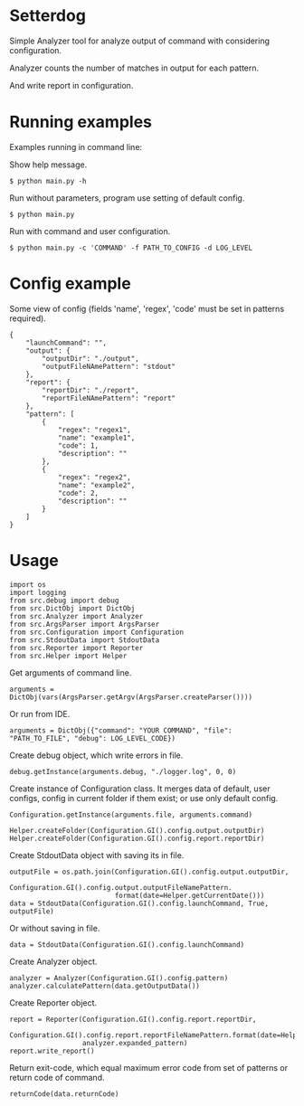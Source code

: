 # Setterdog

Simple Analyzer tool for analyze output of command with considering configuration.

Analyzer counts the number of matches in output for each pattern.

And write report in configuration.

# Running examples

Examples running in command line:

Show help message.
```
$ python main.py -h
```
Run without parameters, program use setting of default config.
```
$ python main.py
```
Run with command and user configuration.
```
$ python main.py -c 'COMMAND' -f PATH_TO_CONFIG -d LOG_LEVEL
```

# Config example

Some view of config (fields 'name', 'regex', 'code' must be set in patterns required).
```
{
    "launchCommand": "",
    "output": {
        "outputDir": "./output",
        "outputFileNAmePattern": "stdout"
    },
    "report": {
        "reportDir": "./report",
        "reportFileNAmePattern": "report"
    },
    "pattern": [
        {
            "regex": "regex1",
            "name": "example1",
            "code": 1,
            "description": ""
        },
        {
            "regex": "regex2",
            "name": "example2",
            "code": 2,
            "description": ""
        }
    ]
}
```

# Usage
```
import os
import logging
from src.debug import debug
from src.DictObj import DictObj
from src.Analyzer import Analyzer
from src.ArgsParser import ArgsParser
from src.Configuration import Configuration
from src.StdoutData import StdoutData
from src.Reporter import Reporter
from src.Helper import Helper
```
Get arguments of command line.
```
arguments = DictObj(vars(ArgsParser.getArgv(ArgsParser.createParser())))
```
Or run from IDE.
```
arguments = DictObj({"command": "YOUR COMMAND", "file": "PATH_TO_FILE", "debug": LOG_LEVEL_CODE})
```
Create debug object, which write errors in file.
```
debug.getInstance(arguments.debug, "./logger.log", 0, 0)
```
Create instance of Configuration class.
It merges data of default, user configs, config in current folder if them exist; or use only default config.
```
Configuration.getInstance(arguments.file, arguments.command)
```
```
Helper.createFolder(Configuration.GI().config.output.outputDir)
Helper.createFolder(Configuration.GI().config.report.reportDir)
```
Create StdoutData object with saving its in file.
```
outputFile = os.path.join(Configuration.GI().config.output.outputDir,
                          Configuration.GI().config.output.outputFileNamePattern.
                          format(date=Helper.getCurrentDate()))
data = StdoutData(Configuration.GI().config.launchCommand, True, outputFile)
```
Or without saving in file.
```
data = StdoutData(Configuration.GI().config.launchCommand)
```
Create Analyzer object.
```
analyzer = Analyzer(Configuration.GI().config.pattern)
analyzer.calculatePattern(data.getOutputData())
```
Create Reporter object.
```
report = Reporter(Configuration.GI().config.report.reportDir,
                  Configuration.GI().config.report.reportFileNamePattern.format(date=Helper.getCurrentDate()),
                  analyzer.expanded_pattern)
report.write_report()
```
Return exit-code, which equal maximum error code from set of patterns or return code of command.
```
returnCode(data.returnCode)
```
